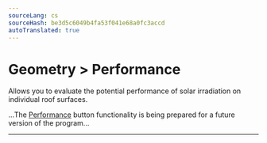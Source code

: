 ```yaml
---
sourceLang: cs
sourceHash: be3d5c6049b4fa53f041e68a0fc3accd
autoTranslated: true
---
```


<h1>Geometry &gt; Performance</h1>
<p>
Allows you to evaluate the potential performance of solar irradiation on individual roof surfaces.
</p>

<p>
...The <u>Performance</u> button functionality is being prepared for a future version of the program...
</p>

<hr class="main">

<!-- product: HiStruct Roofs -->